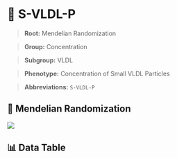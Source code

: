 # 🧪 S-VLDL-P

> **Root:** Mendelian Randomization

> **Group:** Concentration  

> **Subgroup:** VLDL

> **Phenotype:** Concentration of Small VLDL Particles  

> **Abbreviations:** `S-VLDL-P`

## 🧬 Mendelian Randomization  

<img src="/MR/Figures/Inverse/ShengxianVLDLhengxianP.png"/>


## 📊 Data Table


<CsvTableMRI src="/MR/Data/Inverse/ShengxianVLDLhengxianP.csv"/>
